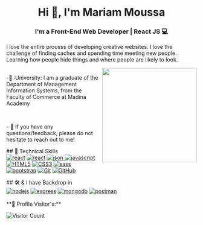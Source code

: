 <h1 align="center">Hi 👋, I'm Mariam Moussa</h1>
<h3 align="center">I'm a Front-End Web Developer | React JS 💻</h3>

<p>I love the entire process of developing creative websites. I love the challenge of finding caches and spending time meeting new people. Learning how people hide things and where people are likely to look.
 
 <p align="left">
<img align="right" src="https://user-images.githubusercontent.com/63050133/156676671-d5b2e362-97d4-4404-9447-dd71ddfea82f.gif" width = 250px/>
<br>
<!-- - 🌱 I’m currently studying `BackEnd Node.js` -->
-🏫 :University: I am a graduate of the Department of Management Information Systems, from the Faculty of Commerce at Madina Academy

<br />
 <p align="left">
<!-- ## 🤝 Connect with me:
<br />
<a href="https://www.facebook.com/profile.php?id=100012706116123" title="Facebook"><img src="https://img.shields.io/badge/Facebook-%23000?style=social&logo=Facebook&logoColor=%230866FF"/></a>
<a href="https://www.linkedin.com/in/mohamed-adel-226611286/" title="LinkedIn"><img src="https://img.shields.io/badge/linked%20in-%23000?style=social&logo=LinkedIn&logoColor=%230A66C2"/></a> 
<a  href="mailto:howare7amo99@gmail.com" title="Gmail"><img src="https://img.shields.io/badge/Gmail-%23000?style=social&logo=Gmail&logoColor=%23EA4335"/></a>
<a href="https://portfolio97by-mohamed-adel.netlify.app/"><img src="https://img.shields.io/badge/Portfolio-%23000?style=social&logo=react&logoColor=%2361DAFB"alt="react"/></a> -->
<br />
 <p align="left">
- 💬 If you have any questions/feedback, please do not hesitate to reach out to me!
<br />
 <p align="left">
## 💼 Technical Skills
<br>
  <a href="https://reactjs.org/"title="React"><img src="https://img.shields.io/badge/React Js-%23000?style=social&logo=react&logoColor=%2361DAFB"alt="react"/></a>
  <a href="https://redux-toolkit.js.org/"title="React"><img src="https://img.shields.io/badge/Redux Toolkit-%23000?style=social&logo=redux&logoColor=%FFFFFF"alt="react"/></a>
  <a href="https://www.npmjs.com/package/json-server"title="json"><img src="https://img.shields.io/badge/JSON Server-%23fff?style=social&logo=json&logoColor=%222222"alt="json"/</a>
  <a href="https://developer.mozilla.org/en-US/docs/Web/JavaScript"title="JavaScript"><img src="https://img.shields.io/badge/JavaScript-%23fff?style=social&logo=JavaScript&logoColor=%23F7DF1E"alt="javascript"/</a>
  <a href="https://www.w3.org/TR/html5/"title="HTML5"><img src="https://img.shields.io/badge/HTML5-%23000?style=social&logo=html5&logoColor=%23E34F26" alt="HTML5"></a>
    <a href="https://www.w3.org/Style/CSS/" title="CSS3"><img src="https://img.shields.io/badge/CSS3-%23000?style=social&logo=css3&logoColor=%231572B6"alt="CSS3"></a>
    <a href="https://sass-lang.com/install/" title="Sass"><img src="https://img.shields.io/badge/Sass-%23000?style=social&logo=sass&logoColor=%CF649A"alt="sass"></a>
 <a href="https://getbootstrap.com"title="Bootstrap"><img src="https://img.shields.io/badge/Bootstrap-%23fff?style=social&logo=bootstrap&logoColor=%237952B3" alt="bootstrap"/></a>
  <a href="https://git-scm.com/" title="Git"><img src="https://img.shields.io/badge/git-%23000?style=social&logo=git&logoColor=%23F05032" alt="Git"></a>
  <a href="https://github.com/" title="GitHub"><img src="https://img.shields.io/badge/GitHub-%23000?style=social&logo=GitHub&logoColor=%23181717" alt="GitHub"></a></p>
<!--   <a href="https://www.typescriptlang.org/" title="Type Script"><img src="https://img.shields.io/badge/TypeScript-%23000?style=social&logo=typescript&logoColor=%233178C6" alt="typescript"/></a> -->
  ## 🛠 & I have Backdrop in 
  <br />
  <a href="https://nodejs.org" title="NodeJS"><img src="https://img.shields.io/badge/Node%20JS-%23000?style=social&logo=Node.js&logoColor=%23339933"alt="nodejs" /></a>
    <a href="https://expressjs.com"title="Express"><img src="https://img.shields.io/badge/Express-%23fff?style=social&logo=express&logoColor=%23000000" alt="express"/></a>
  <a href="https://www.mongodb.com/"title="Mongodb"><img src="https://img.shields.io/badge/MongoDB-%23000?style=social&logo=mongodb&logoColor=%2347A248"alt="mongodb"/></a>
  <a href="https://postman.com"title="Postman"><img src="https://img.shields.io/badge/postman-%23000?style=social&logo=postman&logoColor=%23FF6C37" alt="postman"/></a>
  <!-- <a href="https://code.visualstudio.com/" title="Visual Studio Code"><img src="https://img.shields.io/badge/Visual%20Studio%20Code-%23000?style=social&logo=Visual%20Studio%20Code&logoColor=%23007ACC"alt="Visual Studio Code"></a> -->
    <br />
      <br />
  **👀 Profile Visitor's:**

![Visitor Count](https://profile-counter.glitch.me/{Mariammoussaa}/count.svg)
<br>


